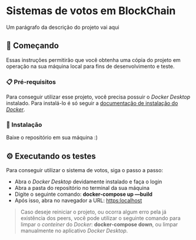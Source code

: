 # Sistemas de votos em BlockChain

Um parágrafo da descrição do projeto vai aqui

## 🚀 Começando

Essas instruções permitirão que você obtenha uma cópia do projeto em operação na sua máquina local para fins de desenvolvimento e teste.

### 📋 Pré-requisitos

Para conseguir utilizar esse projeto, você precisa possuir o *Docker Desktop* instalado. Para instalá-lo é só seguir a [documentação de instalação do *Docker*](https://docs.docker.com/get-started/get-docker/).

### 🔧 Instalação

Baixe o repositório em sua máquina :)

## ⚙️ Executando os testes

Para conseguir utilizar o sistema de votos, siga o passo a passo:

* Abra o *Docker Desktop* devidamente instalado e faça o login
* Abra a pasta do repositório no terminal da sua máquina
* Digite o seguinte comando: **⁠docker-compose up —build**
* Após isso, abra no navegador a URL: [https:localhost](http://localhost)

> Caso deseje reiniciar o projeto, ou ocorra algum erro pela já existência dos peers, você pode utilizar o seguinte comando para limpar o *conteiner* do *Docker*: **docker-compose down**, ou limpar manualmente no aplicativo *Docker Desktop*.
